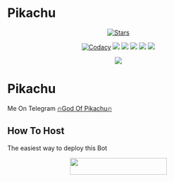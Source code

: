 # Pikachu
<p align="center">
    <a href="https://github.com/electro444/Pikachu/stargazers"><img src="https://img.shields.io/github/stars/kaal0408/Pikachu?label=Stars&style=flat-square&logo=github&color=F10070" alt="Stars" /></a>
</p>
<p align="center">
    <a href="https://app.codacy.com/manual/kaal0408/Pikachu/dashboard"> <img src="https://img.shields.io/codacy/grade/4d58f2a402b54aed8a7d95f7add45a81?color=brightgreen&logo=codacy&logoColor=green&style=for-the-badge" alt="Codacy" /></a>
    <a href="https://github.com/kaal0408/Pikachu"> <img src="https://img.shields.io/github/repo-size/kaal0408/Pikachu?color=orange&logo=github&logoColor=green&style=for-the-badge" /></a>
    <a href="https://github.com/kaal0408/Pikachu/commits/prince"> <img src="https://img.shields.io/github/last-commit/kaal0408/Pikachu?color=blue&logo=github&logoColor=green&style=for-the-badge" /></a>
    <a href="https://github.com/kaal0408/Pikachu/issues"> <img src="https://img.shields.io/github/issues/Pikachu/Pikachu?color=blueviolet&logo=github&logoColor=green&style=for-the-badge" /></a>
    <a href="https://github.com/kaal0408/Pikachu/network/members"> <img src="https://img.shields.io/github/forks/kaal0408/Pikachu?color=red&logo=github&logoColor=green&style=for-the-badge" /></a>  
    <a href="https://pypi.org/project/Telethon/"> <img src="https://img.shields.io/pypi/v/telethon?color=yellow&label=telethon&logo=python&logoColor=green&style=for-the-badge" /></a>
</p>

<p align="center">
  <img src="https://telegra.ph/file/a18021b7a8de9fb07dc10.jpg">
</p>

# Pikachu
Me On Telegram [🔥God Of Pikachu🔥](https://t.me/God_Of_Pikachu_Bot)

## How To Host
The easiest way to deploy this Bot
<p align="center"><a href="https://heroku.com/deploy?template=https://github.com/electro444/Pikachu"> <img src="https://img.shields.io/badge/Deploy%20To%20Heroku-black?style=for-the-badge&logo=heroku" width="220" height="38.45"/></a></p>
